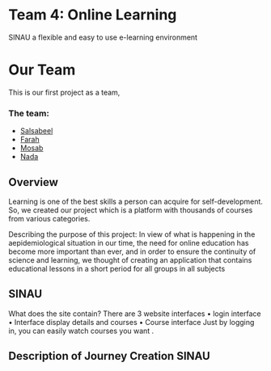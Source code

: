 
# Team 4: Online Learning
SINAU a flexible and easy to use e-learning environment

# Our Team
This is our first project as a team,
### The team:
- [Salsabeel](https://github.com/salsabeelomar)
- [Farah](https://github.com/farahalashi)
- [Mosab](https://github.com/Mosab-Ahmed)
- [Nada](https://github.com/NadaSaleh20)

## Overview
Learning is one of the best skills a person can acquire for self-development.
So, we created our project which is a platform with thousands of courses from various categories.

Describing the purpose of this project: In view of what is happening in the aepidemiological situation in our time, the need for online education has become more important than ever, and in order to ensure the continuity of science and learning, we thought of creating an application that contains educational lessons in a short period for all groups in all subjects
## SINAU 
What does the site contain?
There are 3 website interfaces
•	login interface
•	Interface display details and courses
•	Course interface
Just by logging in, you can easily watch courses you want .

## Description of Journey Creation SINAU